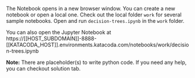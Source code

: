The Notebook opens in a new browser window. You can create a new notebook or open a local one. Check out the local folder `work` for several sample notebooks. Open and run `decision-trees.ipynb` in the `work` folder.

You can also open the Jupyter Notebook at https://[[HOST_SUBDOMAIN]]-8888-[[KATACODA_HOST]].environments.katacoda.com/notebooks/work/decision-trees.ipynb

**Note:**
There are placeholder(s) to write python code. If you need any help, you can checkout solution tab.